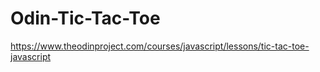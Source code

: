 # Odin-Tic-Tac-Toe

https://www.theodinproject.com/courses/javascript/lessons/tic-tac-toe-javascript

